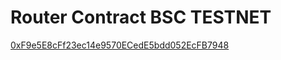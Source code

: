 # Router Contract BSC TESTNET
[0xF9e5E8cFf23ec14e9570ECedE5bdd052EcFB7948](https://testnet.bscscan.com/address/0xF9e5E8cFf23ec14e9570ECedE5bdd052EcFB7948#readContract)
